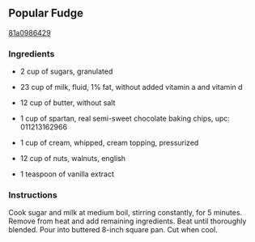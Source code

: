 ## Popular Fudge

[81a0986429](http://www.food.com/recipe/popular-fudge-26032)

### Ingredients

 - 2 cup of sugars, granulated

 - 23 cup of milk, fluid, 1% fat, without added vitamin a and vitamin d

 - 12 cup of butter, without salt

 - 1 cup of spartan, real semi-sweet chocolate baking chips, upc: 011213162966

 - 1 cup of cream, whipped, cream topping, pressurized

 - 12 cup of nuts, walnuts, english

 - 1 teaspoon of vanilla extract

### Instructions

Cook sugar and milk at medium boil, stirring constantly, for 5 minutes. Remove from heat and add remaining ingredients. Beat until thoroughly blended. Pour into buttered 8-inch square pan. Cut when cool.